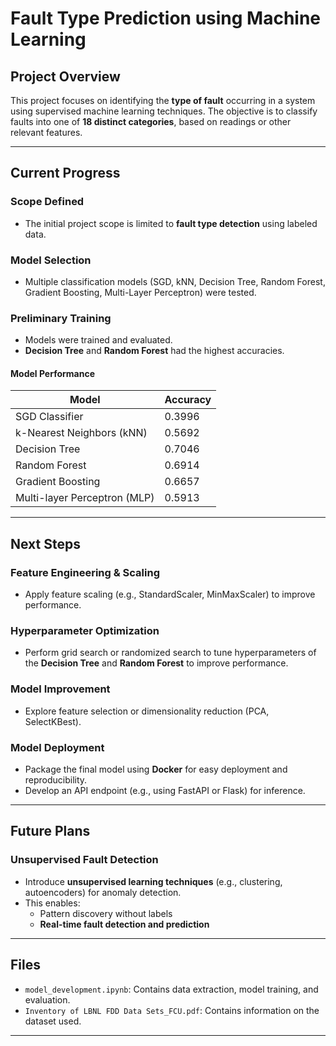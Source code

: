 # Fault Type Prediction using Machine Learning

## Project Overview

This project focuses on identifying the **type of fault** occurring in a system using supervised machine learning techniques. The objective is to classify faults into one of **18 distinct categories**, based on readings or other relevant features.

---

## Current Progress

### Scope Defined
- The initial project scope is limited to **fault type detection** using labeled data.

### Model Selection
- Multiple classification models (SGD, kNN, Decision Tree, Random Forest, Gradient Boosting, Multi-Layer Perceptron) were tested.

### Preliminary Training
- Models were trained and evaluated.
- **Decision Tree** and **Random Forest** had the highest accuracies.

#### Model Performance

| Model                          | Accuracy   |
|-------------------------------|------------|
| SGD Classifier                | 0.3996     |
| k-Nearest Neighbors (kNN)     | 0.5692     |
| Decision Tree                 | 0.7046     |
| Random Forest                 | 0.6914     |
| Gradient Boosting             | 0.6657     |
| Multi-layer Perceptron (MLP)  | 0.5913     |


---

## Next Steps

### Feature Engineering & Scaling
- Apply feature scaling (e.g., StandardScaler, MinMaxScaler) to improve performance.

### Hyperparameter Optimization
- Perform grid search or randomized search to tune hyperparameters of the **Decision Tree** and **Random Forest** to improve performance.

### Model Improvement
- Explore feature selection or dimensionality reduction (PCA, SelectKBest).

### Model Deployment
- Package the final model using **Docker** for easy deployment and reproducibility.
- Develop an API endpoint (e.g., using FastAPI or Flask) for inference.

---

## Future Plans

### Unsupervised Fault Detection
- Introduce **unsupervised learning techniques** (e.g., clustering, autoencoders) for anomaly detection.
- This enables:
  - Pattern discovery without labels
  - **Real-time fault detection and prediction**

---

## Files
- `model_development.ipynb`: Contains data extraction, model training, and evaluation.
- `Inventory of LBNL FDD Data Sets_FCU.pdf`: Contains information on the dataset used.

---


